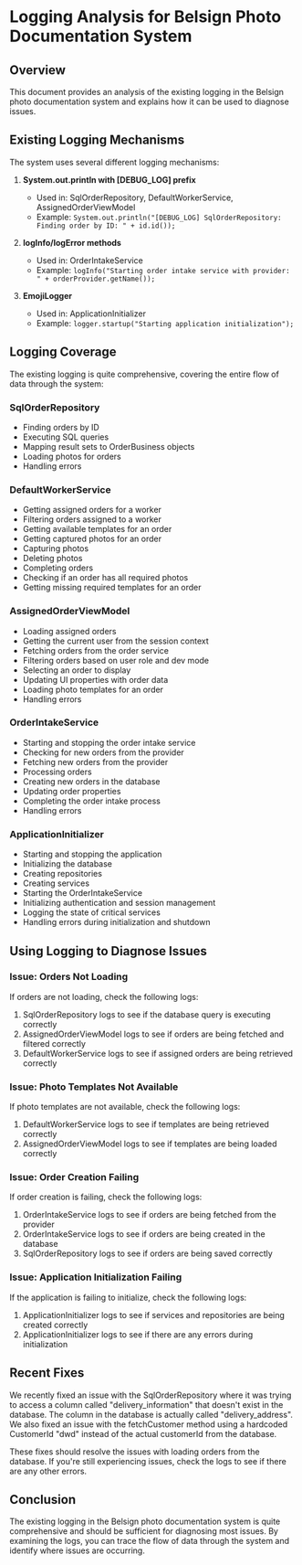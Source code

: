 # Logging Analysis for Belsign Photo Documentation System

## Overview
This document provides an analysis of the existing logging in the Belsign photo documentation system and explains how it can be used to diagnose issues.

## Existing Logging Mechanisms
The system uses several different logging mechanisms:

1. **System.out.println with [DEBUG_LOG] prefix**
   - Used in: SqlOrderRepository, DefaultWorkerService, AssignedOrderViewModel
   - Example: `System.out.println("[DEBUG_LOG] SqlOrderRepository: Finding order by ID: " + id.id());`

2. **logInfo/logError methods**
   - Used in: OrderIntakeService
   - Example: `logInfo("Starting order intake service with provider: " + orderProvider.getName());`

3. **EmojiLogger**
   - Used in: ApplicationInitializer
   - Example: `logger.startup("Starting application initialization");`

## Logging Coverage
The existing logging is quite comprehensive, covering the entire flow of data through the system:

### SqlOrderRepository
- Finding orders by ID
- Executing SQL queries
- Mapping result sets to OrderBusiness objects
- Loading photos for orders
- Handling errors

### DefaultWorkerService
- Getting assigned orders for a worker
- Filtering orders assigned to a worker
- Getting available templates for an order
- Getting captured photos for an order
- Capturing photos
- Deleting photos
- Completing orders
- Checking if an order has all required photos
- Getting missing required templates for an order

### AssignedOrderViewModel
- Loading assigned orders
- Getting the current user from the session context
- Fetching orders from the order service
- Filtering orders based on user role and dev mode
- Selecting an order to display
- Updating UI properties with order data
- Loading photo templates for an order
- Handling errors

### OrderIntakeService
- Starting and stopping the order intake service
- Checking for new orders from the provider
- Fetching new orders from the provider
- Processing orders
- Creating new orders in the database
- Updating order properties
- Completing the order intake process
- Handling errors

### ApplicationInitializer
- Starting and stopping the application
- Initializing the database
- Creating repositories
- Creating services
- Starting the OrderIntakeService
- Initializing authentication and session management
- Logging the state of critical services
- Handling errors during initialization and shutdown

## Using Logging to Diagnose Issues

### Issue: Orders Not Loading
If orders are not loading, check the following logs:
1. SqlOrderRepository logs to see if the database query is executing correctly
2. AssignedOrderViewModel logs to see if orders are being fetched and filtered correctly
3. DefaultWorkerService logs to see if assigned orders are being retrieved correctly

### Issue: Photo Templates Not Available
If photo templates are not available, check the following logs:
1. DefaultWorkerService logs to see if templates are being retrieved correctly
2. AssignedOrderViewModel logs to see if templates are being loaded correctly

### Issue: Order Creation Failing
If order creation is failing, check the following logs:
1. OrderIntakeService logs to see if orders are being fetched from the provider
2. OrderIntakeService logs to see if orders are being created in the database
3. SqlOrderRepository logs to see if orders are being saved correctly

### Issue: Application Initialization Failing
If the application is failing to initialize, check the following logs:
1. ApplicationInitializer logs to see if services and repositories are being created correctly
2. ApplicationInitializer logs to see if there are any errors during initialization

## Recent Fixes
We recently fixed an issue with the SqlOrderRepository where it was trying to access a column called "delivery_information" that doesn't exist in the database. The column in the database is actually called "delivery_address". We also fixed an issue with the fetchCustomer method using a hardcoded CustomerId "dwd" instead of the actual customerId from the database.

These fixes should resolve the issues with loading orders from the database. If you're still experiencing issues, check the logs to see if there are any other errors.

## Conclusion
The existing logging in the Belsign photo documentation system is quite comprehensive and should be sufficient for diagnosing most issues. By examining the logs, you can trace the flow of data through the system and identify where issues are occurring.